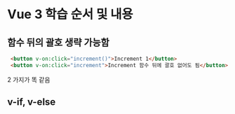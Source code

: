 # Vue 3 학습 순서 및 내용

## 함수 뒤의 괄호 생략 가능함
```html
 <button v-on:click="increment()">Increment 1</button>
 <button v-on:click="increment">Increment 함수 뒤에 괄호 없어도 됨</button>
 ```
2 가지가 똑 같음

## v-if, v-else